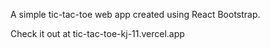 A simple tic-tac-toe web app created using React Bootstrap.

Check it out at tic-tac-toe-kj-11.vercel.app

